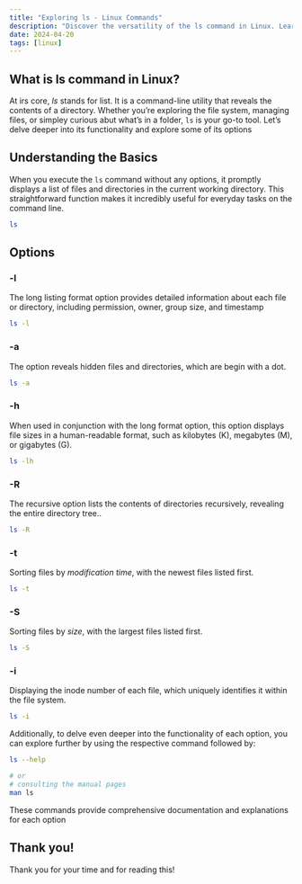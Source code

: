 ```yaml
---
title: "Exploring ls - Linux Commands"
description: "Discover the versatility of the ls command in Linux. Learn its options like -l, -a, and more to master file navigation effortlessly."
date: 2024-04-20
tags: [linux]
---
```


## What is ls command in Linux?

At irs core, _ls_ stands for list. It is a command-line utility that reveals the contents of a directory. Whether you’re exploring the file system, managing files, or simpley curious abut what’s in a folder, `ls` is your go-to tool. Let’s delve deeper into its functionality and explore some of its options

## Understanding the Basics

When you execute the `ls` command without any options, it promptly displays a list of files and directories in the current working directory. This straightforward function makes it incredibly useful for everyday tasks on the command line.

```bash
ls
```

## Options

### -l

The long listing format option provides detailed information about each file or directory, including permission, owner, group size, and timestamp

```bash
ls -l
```

### -a

The option reveals hidden files and directories, which are begin with a dot.

```bash
ls -a
```

### -h

When used in conjunction with the long format option, this option displays file sizes in a human-readable format, such as kilobytes (K), megabytes (M), or gigabytes (G).

```bash
ls -lh
```

### -R

The recursive option lists the contents of directories recursively, revealing the entire directory tree..

```bash
ls -R
```

### -t

Sorting files by _modification time_, with the newest files listed first.

```bash
ls -t
```

### -S

Sorting files by _size_, with the largest files listed first.

```bash
ls -S
```

### -i

Displaying the inode number of each file, which uniquely identifies it within the file system.

```bash
ls -i
```

Additionally, to delve even deeper into the functionality of each option, you can explore further by using the respective command followed by:

```bash
ls --help

# or
# consulting the manual pages
man ls
```

These commands provide comprehensive documentation and explanations for each option

## Thank you!

Thank you for your time and for reading this!
